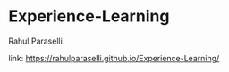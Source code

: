 # Experience-Learning

Rahul Paraselli

link: https://rahulparaselli.github.io/Experience-Learning/
